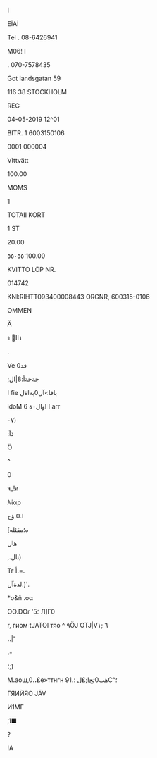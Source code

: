 ا

EİAİ

Tel .  08-6426941

Μθ6! Ι

.  070-7578435

Got landsgatan  59

116  38  STOCKHOLM

REG

04-05-2019  12^01

BITR. 1
6003150106

0001  000004

VIttvätt

100.00

MOMS

1

ΤΟΤΑΙΙ
KORT

1  ST

20.00

٥٥٠٥٥
100.00

KVITTO LÖP  NR.

014742

KNI:RIHTT093400008443
ORGNR,  600315-0106

OMMEN

Ä

า
١اا

.

Ve 0فد

;جةحةأ:8\|ال

 ا
fie
بافا>آل0بةاةل

idoM  ا
اوال٠ة
6  arr

٠٧)

 :ذآ

Ö

^

0

จ_!ศ

λίαρ

 ا.0.ؤح

 [ه؛مقئله

هال

 ,.نال)

Тг  أ.=.

لدةآل.)'.

*o&ñ  .οα

OO.DOr
'5؛
Л]Г0

r,  гиом
tJATOl
тяо
^
٩ÖJ  OTJ|V٦
;١

،.|'

،-

؛;)

М،аош,0،،£е»ттнгн
9هب0تج!;£ل
؛،1С“؛

ГЯИЙЯО
JÄV

И1МГ

,1■

?

IA

